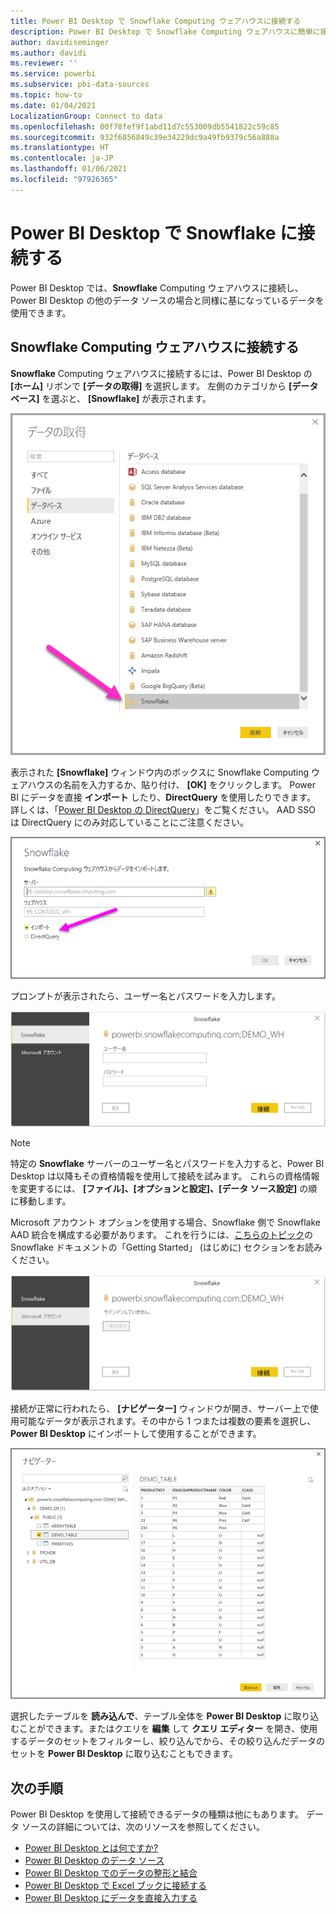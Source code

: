 ```yaml
---
title: Power BI Desktop で Snowflake Computing ウェアハウスに接続する
description: Power BI Desktop で Snowflake Computing ウェアハウスに簡単に接続して使用する
author: davidiseminger
ms.author: davidi
ms.reviewer: ''
ms.service: powerbi
ms.subservice: pbi-data-sources
ms.topic: how-to
ms.date: 01/04/2021
LocalizationGroup: Connect to data
ms.openlocfilehash: 00f78fef9f1abd11d7c553009db5541822c59c85
ms.sourcegitcommit: 932f6856849c39e34229dc9a49fb9379c56a888a
ms.translationtype: HT
ms.contentlocale: ja-JP
ms.lasthandoff: 01/06/2021
ms.locfileid: "97926365"
---
```

# <a name="connect-to-snowflake-in-power-bi-desktop"></a>Power BI Desktop で Snowflake に接続する
Power BI Desktop では、**Snowflake** Computing ウェアハウスに接続し、Power BI Desktop の他のデータ ソースの場合と同様に基になっているデータを使用できます。 

## <a name="connect-to-a-snowflake-computing-warehouse"></a>Snowflake Computing ウェアハウスに接続する
**Snowflake** Computing ウェアハウスに接続するには、Power BI Desktop の **[ホーム]** リボンで **[データの取得]** を選択します。 左側のカテゴリから **[データベース]** を選ぶと、 **[Snowflake]** が表示されます。

![Snowflake データベースの選択を示す、[データの取得] ダイアログのスクリーンショット。](media/desktop-connect-snowflake/connect-snowflake-2b.png)

表示された **[Snowflake]** ウィンドウ内のボックスに Snowflake Computing ウェアハウスの名前を入力するか、貼り付け、 **[OK]** をクリックします。 Power BI にデータを直接 **インポート** したり、**DirectQuery** を使用したりできます。 詳しくは、「[Power BI Desktop の DirectQuery](desktop-use-directquery.md)」をご覧ください。 AAD SSO は DirectQuery にのみ対応していることにご注意ください。

![[インポート] ラジオ ボタンが選択されていることを示す、[Snowflake] ダイアログのスクリーンショット。](media/desktop-connect-snowflake/connect-snowflake-3.png)

プロンプトが表示されたら、ユーザー名とパスワードを入力します。

![[ユーザー名] と [パスワード] のフィールドを示す、Snowflake の資格情報プロンプトのスクリーンショット。](media/desktop-connect-snowflake/connect-snowflake-4.png)

> [!NOTE]
> 特定の **Snowflake** サーバーのユーザー名とパスワードを入力すると、Power BI Desktop は以降もその資格情報を使用して接続を試みます。 これらの資格情報を変更するには、 **[ファイル]、[オプションと設定]、[データ ソース設定]** の順に移動します。
> 
> 

Microsoft アカウント オプションを使用する場合、Snowflake 側で Snowflake AAD 統合を構成する必要があります。 これを行うには、[こちらのトピック](https://docs.snowflake.net/manuals/user-guide/oauth-powerbi.html#power-bi-sso-to-snowflake)の Snowflake ドキュメントの「Getting Started」 (はじめに) セクションをお読みください。

![Snowflake コネクタでの Microsoft アカウントの認証の種類。](media/desktop-connect-snowflake/connect-snowflake-6.png)


接続が正常に行われたら、 **[ナビゲーター]** ウィンドウが開き、サーバー上で使用可能なデータが表示されます。その中から 1 つまたは複数の要素を選択し、**Power BI Desktop** にインポートして使用することができます。

![ODBC エラー 28000 により発生した接続エラー。](media/desktop-connect-snowflake/connect-snowflake-5.png)

選択したテーブルを **読み込んで**、テーブル全体を **Power BI Desktop** に取り込むことができます。またはクエリを **編集** して **クエリ エディター** を開き、使用するデータのセットをフィルターし、絞り込んでから、その絞り込んだデータのセットを **Power BI Desktop** に取り込むこともできます。

## <a name="next-steps"></a>次の手順
Power BI Desktop を使用して接続できるデータの種類は他にもあります。 データ ソースの詳細については、次のリソースを参照してください。

* [Power BI Desktop とは何ですか?](../fundamentals/desktop-what-is-desktop.md)
* [Power BI Desktop のデータ ソース](desktop-data-sources.md)
* [Power BI Desktop でのデータの整形と結合](desktop-shape-and-combine-data.md)
* [Power BI Desktop で Excel ブックに接続する](desktop-connect-excel.md)   
* [Power BI Desktop にデータを直接入力する](desktop-enter-data-directly-into-desktop.md)   
